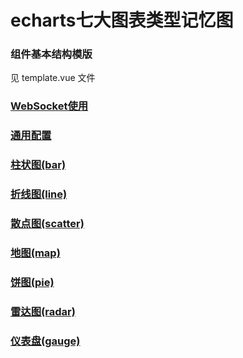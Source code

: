 # echarts七大图表类型记忆图

### 组件基本结构模版
见 template.vue 文件

### [WebSocket使用](https://gitee.com/tgx-1587900660/echart_usage/blob/master/WebSocket.md)

### [通用配置](https://gitee.com/tgx-1587900660/echart_usage/blob/master/common.md)

### [柱状图(bar)](https://gitee.com/tgx-1587900660/echart_usage/blob/master/bar.md)

### [折线图(line)](https://gitee.com/tgx-1587900660/echart_usage/blob/master/line.md)

### [散点图(scatter)](https://gitee.com/tgx-1587900660/echart_usage/blob/master/scatter.md)

### [地图(map)](https://gitee.com/tgx-1587900660/echart_usage/blob/master/map.md)

### [饼图(pie)](https://gitee.com/tgx-1587900660/echart_usage/blob/master/pie.md)

### [雷达图(radar)](https://gitee.com/tgx-1587900660/echart_usage/blob/master/radar.md)

### [仪表盘(gauge)](https://gitee.com/tgx-1587900660/echart_usage/blob/master/gauge.md)
